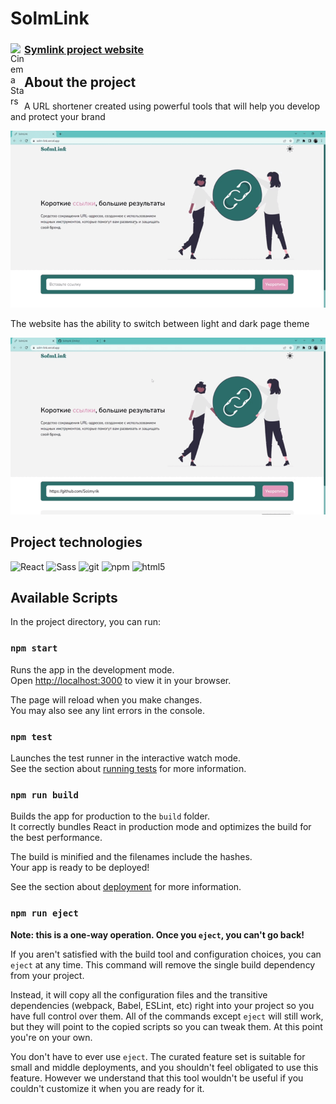 # SolmLink

<a href="https://cinemastar.herokuapp.com/">
  <div>
   <img align="left" alt="Cinema Stars" width="22px" src="https://i.ya-webdesign.com/images/internet-transparent-globe-8.png" />
   <h3><a href="https://solm-link.vercel.app/">Symlink project website</a></h3>
  </div>
</a>

## About the project


A URL shortener created using powerful tools that will help you develop and protect your brand

![Video-Gif720p](https://raw.githubusercontent.com/Solmyrik/SolmLink/main/gitimages/SolmLink%20-%20Google%20Chrome%202022-10-26%2017-01-12.gif)

The website has the ability to switch between light and dark page theme

![Video-Gif720p](https://raw.githubusercontent.com/Solmyrik/SolmLink/main/gitimages/SolmLink%20-%20Google%20Chrome%202022-10-26%2016-41-04.gif)

## Project technologies

<p>
  <img alt="React" src="https://img.shields.io/badge/-React-45b8d8?style=flat-square&logo=react&logoColor=white" />
  <img alt="Sass" src="https://img.shields.io/badge/-Sass-CC6699?style=flat-square&logo=sass&logoColor=white" />
  <img alt="git" src="https://img.shields.io/badge/-Git-F05032?style=flat-square&logo=git&logoColor=white" />
  <img alt="npm" src="https://img.shields.io/badge/-NPM-CB3837?style=flat-square&logo=npm&logoColor=white" />
  <img alt="html5" src="https://img.shields.io/badge/-HTML5-E34F26?style=flat-square&logo=html5&logoColor=white" />

  
  
  
</p>

## Available Scripts

In the project directory, you can run:

### `npm start`

Runs the app in the development mode.\
Open [http://localhost:3000](http://localhost:3000) to view it in your browser.

The page will reload when you make changes.\
You may also see any lint errors in the console.

### `npm test`

Launches the test runner in the interactive watch mode.\
See the section about [running tests](https://facebook.github.io/create-react-app/docs/running-tests) for more information.

### `npm run build`

Builds the app for production to the `build` folder.\
It correctly bundles React in production mode and optimizes the build for the best performance.

The build is minified and the filenames include the hashes.\
Your app is ready to be deployed!

See the section about [deployment](https://facebook.github.io/create-react-app/docs/deployment) for more information.

### `npm run eject`

**Note: this is a one-way operation. Once you `eject`, you can't go back!**

If you aren't satisfied with the build tool and configuration choices, you can `eject` at any time. This command will remove the single build dependency from your project.

Instead, it will copy all the configuration files and the transitive dependencies (webpack, Babel, ESLint, etc) right into your project so you have full control over them. All of the commands except `eject` will still work, but they will point to the copied scripts so you can tweak them. At this point you're on your own.

You don't have to ever use `eject`. The curated feature set is suitable for small and middle deployments, and you shouldn't feel obligated to use this feature. However we understand that this tool wouldn't be useful if you couldn't customize it when you are ready for it.
